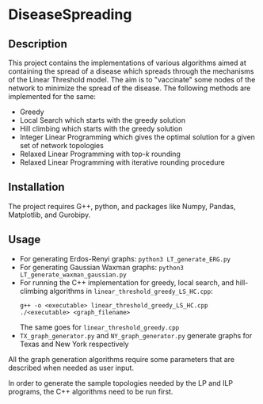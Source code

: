 # DiseaseSpreading

## Description

This project contains the implementations of various algorithms aimed at containing the spread of a disease which spreads through the mechanisms of the Linear Threshold model.
The aim is to "vaccinate" some nodes of the network to minimize the spread of the disease. The following methods are implemented for the same:
- Greedy
- Local Search which starts with the greedy solution
- Hill climbing which starts with the greedy solution
- Integer Linear Programming which gives the optimal solution for a given set of network topologies
- Relaxed Linear Programming with top-*k* rounding
- Relaxed Linear Programming with iterative rounding procedure

## Installation

The project requires G++, python, and packages like Numpy, Pandas, Matplotlib, and Gurobipy.

## Usage

- For generating Erdos-Renyi graphs: `python3 LT_generate_ERG.py`
- For generating Gaussian Waxman graphs: `python3 LT_generate_waxman_gaussian.py`
- For running the C++ implementation for greedy, local search, and hill-climbing algorithms in `linear_threshold_greedy_LS_HC.cpp`:
   ```
   g++ -o <executable> linear_threshold_greedy_LS_HC.cpp
   ./<executable> <graph_filename>
   ```
   The same goes for `linear_threshold_greedy.cpp`
- `TX_graph_generator.py` and `NY_graph_generator.py` generate graphs for Texas and New York respectively
  
All the graph generation algorithms require some parameters that are described when needed as user input.  

In order to generate the sample topologies needed by the LP and ILP programs, the C++ algorithms need to be run first.

